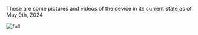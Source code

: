 These are some pictures and videos of the device in its current state as of May 9th, 2024

![full](full)

